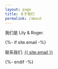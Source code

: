 ```yaml
---
layout: page
title: 关于我们
permalink: /about
---
```


<p>我们是 Lily & Roger.</p>

{%- if site.email -%}
<p>联系我们: <a class="u-email" href="mailto:{{ site.email }}">{{ site.email }}</a></p>
{%- endif -%}
